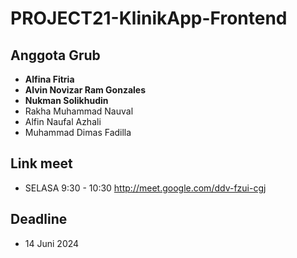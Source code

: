 # PROJECT21-KlinikApp-Frontend

## Anggota Grub
- **Alfina Fitria**
- **Alvin Novizar Ram Gonzales**
- **Nukman Solikhudin**
- Rakha Muhammad Nauval
- Alfin Naufal Azhali
- Muhammad Dimas Fadilla

## Link meet
- SELASA 9:30 - 10:30 http://meet.google.com/ddv-fzui-cgj

## Deadline
- 14 Juni 2024
